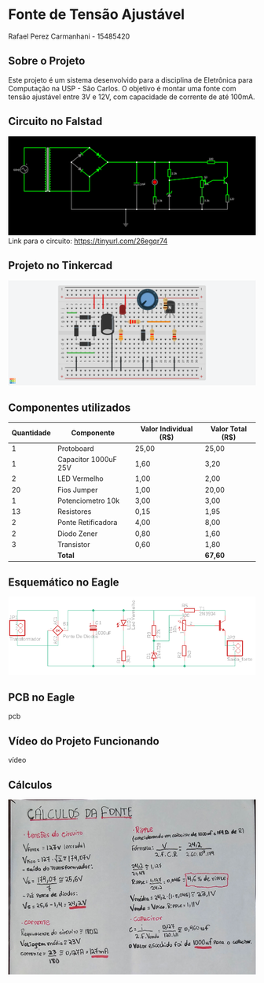 # Fonte de Tensão Ajustável
Rafael Perez Carmanhani - 15485420

## Sobre o Projeto
Este projeto é um sistema desenvolvido para a disciplina de Eletrônica para Computação na USP - São Carlos. O objetivo é montar uma fonte com tensão ajustável entre 3V e 12V, com capacidade de corrente de até 100mA.

## Circuito no Falstad
![circuito](falstad_fonte.png)
Link para o circuito: https://tinyurl.com/26egqr74

## Projeto no Tinkercad
![tinkercad fonte](tinkercad_fonte.png)

## Componentes utilizados

| Quantidade | Componente           | Valor Individual (R$) | Valor Total (R$) |
|------------|----------------------|-----------------------|------------------|
| 1          | Protoboard           | 25,00                 | 25,00            |
| 1          | Capacitor 1000uF 25V | 1,60                  | 3,20             |
| 2          | LED Vermelho         | 1,00                  | 2,00             |
| 20         | Fios Jumper          | 1,00                  | 20,00            |
| 1          | Potenciometro 10k    | 3,00                  | 3,00             |
| 13         | Resistores           | 0,15                  | 1,95             |
| 2          | Ponte Retificadora   | 4,00                  | 8,00             |
| 2          | Diodo Zener          | 0,80                  | 1,60             |
| 3          | Transistor           | 0,60                  | 1,80             |
|            | **Total**            |                       | **67,60**       |

## Esquemático no Eagle
![esquemático fonte](esquematico-fonte2.png)

## PCB no Eagle
pcb

## Vídeo do Projeto Funcionando
vídeo

## Cálculos
![calculos fonte](calculos_fonte.jpg)
